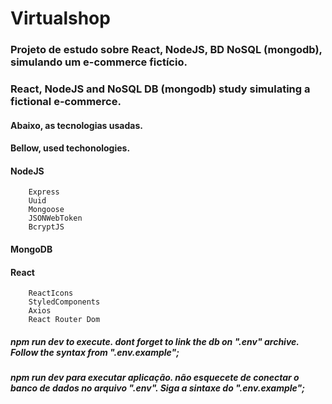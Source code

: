 # Virtualshop

### Projeto de estudo sobre React, NodeJS, BD NoSQL (mongodb), simulando um e-commerce fictício.
### React, NodeJS and NoSQL DB (mongodb) study simulating a fictional e-commerce.

#### Abaixo, as tecnologias usadas.
#### Bellow, used techonologies.

#### NodeJS
        Express
        Uuid
        Mongoose
        JSONWebToken
        BcryptJS
#### MongoDB

#### React
        ReactIcons
        StyledComponents
        Axios
        React Router Dom





##### npm run dev to execute. dont forget to link the db on ".env" archive. Follow the syntax from ".env.example";
##### npm run dev para executar aplicação. não esquecete de conectar o banco de dados no arquivo ".env". Siga a sintaxe do ".env.example";